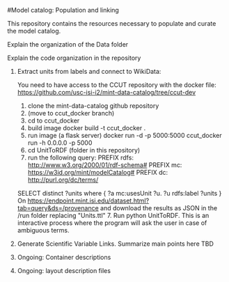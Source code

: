 #Model catalog: Population and linking

This repository contains the resources necessary to populate and curate the model catalog.

Explain the organization of the Data folder

Explain the code organization in the repository


1) Extract units from labels and connect to WikiData: 
    
    You need to have access to the CCUT repository with the docker file: https://github.com/usc-isi-i2/mint-data-catalog/tree/ccut-dev
    
    1. clone the mint-data-catalog github repository 
    2. (move to ccut_docker branch)
    3. cd to ccut_docker
    4. build image
        docker build -t ccut_docker .
    5. run image (a flask server)
        docker run -d -p 5000:5000 ccut_docker run -h 0.0.0.0 -p 5000
    6. cd UnitToRDF (folder in this repository)
    7. run the following query:
    PREFIX rdfs: <http://www.w3.org/2000/01/rdf-schema#>
    PREFIX mc: <https://w3id.org/mint/modelCatalog#>
    PREFIX dc: <http://purl.org/dc/terms/>

    SELECT distinct ?units where {
        ?a mc:usesUnit ?u.
        ?u rdfs:label ?units
    }
    On https://endpoint.mint.isi.edu/dataset.html?tab=query&ds=/provenance and download the results as JSON in the /run folder replacing "Units.ttl"
    7. Run python UnitToRDF. This is an interactive process where the program will ask the user in case of ambiguous terms.
    
2) Generate Scientific Variable Links.
    Summarize main points here
    TBD
    
3) Ongoing: Container descriptions
    
4) Ongoing: layout description files

